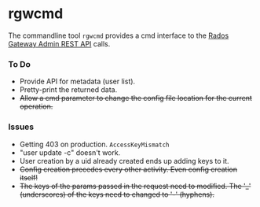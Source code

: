 # rgwcmd

The commandline tool `rgwcmd` provides a cmd interface to the [Rados Gateway Admin REST API](http://docs.ceph.com/docs/master/radosgw/adminops/#add-a-user-capability) calls.

### To Do

- Provide API for metadata (user list).
- Pretty-print the returned data.
- ~~Allow a cmd parameter to change the config file location for the current operation.~~

### Issues

- Getting 403 on production. `AccessKeyMismatch`
- "user update -c" doesn't work.
- User creation by a uid already created ends up adding keys to it.
- ~~Config creation precedes every other activity. Even config creation itself!~~
- ~~The keys of the params passed in the request need to modified. The '_' (underscores) of the keys need to changed to '-' (hyphens).~~
